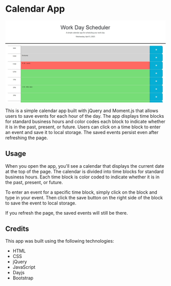 # Calendar App

![Screenshot](Assets/images/scheduler-screenshot_2023-04-05.jpg)

This is a simple calendar app built with jQuery and Moment.js that allows users to save events for each hour of the day. The app displays time blocks for standard business hours and color codes each block to indicate whether it is in the past, present, or future. Users can click on a time block to enter an event and save it to local storage. The saved events persist even after refreshing the page.

## Usage

When you open the app, you'll see a calendar that displays the current date at the top of the page. The calendar is divided into time blocks for standard business hours. Each time block is color coded to indicate whether it is in the past, present, or future.

To enter an event for a specific time block, simply click on the block and type in your event. Then click the save button on the right side of the block to save the event to local storage.

If you refresh the page, the saved events will still be there.

## Credits

This app was built using the following technologies:

- HTML
- CSS
- jQuery
- JavaScript
- Dayjs
- Bootstrap

